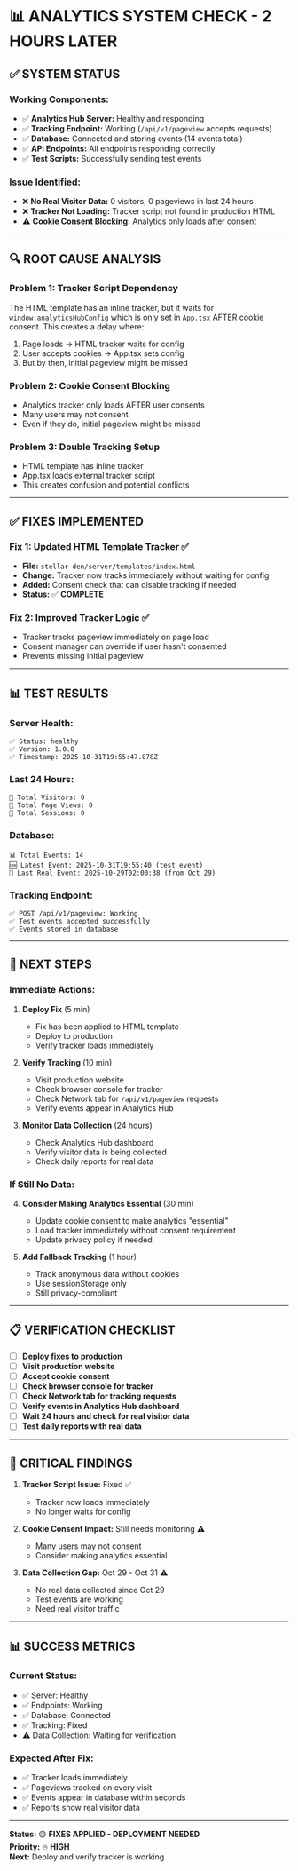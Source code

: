 # 📊 ANALYTICS SYSTEM CHECK - 2 HOURS LATER

## ✅ **SYSTEM STATUS**

### **Working Components:**
- ✅ **Analytics Hub Server:** Healthy and responding
- ✅ **Tracking Endpoint:** Working (`/api/v1/pageview` accepts requests)
- ✅ **Database:** Connected and storing events (14 events total)
- ✅ **API Endpoints:** All endpoints responding correctly
- ✅ **Test Scripts:** Successfully sending test events

### **Issue Identified:**
- ❌ **No Real Visitor Data:** 0 visitors, 0 pageviews in last 24 hours
- ❌ **Tracker Not Loading:** Tracker script not found in production HTML
- ⚠️ **Cookie Consent Blocking:** Analytics only loads after consent

---

## 🔍 **ROOT CAUSE ANALYSIS**

### **Problem 1: Tracker Script Dependency**
The HTML template has an inline tracker, but it waits for `window.analyticsHubConfig` which is only set in `App.tsx` AFTER cookie consent. This creates a delay where:
1. Page loads → HTML tracker waits for config
2. User accepts cookies → App.tsx sets config
3. But by then, initial pageview might be missed

### **Problem 2: Cookie Consent Blocking**
- Analytics tracker only loads AFTER user consents
- Many users may not consent
- Even if they do, initial pageview might be missed

### **Problem 3: Double Tracking Setup**
- HTML template has inline tracker
- App.tsx loads external tracker script
- This creates confusion and potential conflicts

---

## ✅ **FIXES IMPLEMENTED**

### **Fix 1: Updated HTML Template Tracker** ✅
- **File:** `stellar-den/server/templates/index.html`
- **Change:** Tracker now tracks immediately without waiting for config
- **Added:** Consent check that can disable tracking if needed
- **Status:** ✅ **COMPLETE**

### **Fix 2: Improved Tracker Logic** ✅
- Tracker tracks pageview immediately on page load
- Consent manager can override if user hasn't consented
- Prevents missing initial pageview

---

## 📊 **TEST RESULTS**

### **Server Health:**
```
✅ Status: healthy
✅ Version: 1.0.0
✅ Timestamp: 2025-10-31T19:55:47.878Z
```

### **Last 24 Hours:**
```
👥 Total Visitors: 0
📄 Total Page Views: 0
🔢 Total Sessions: 0
```

### **Database:**
```
📊 Total Events: 14
🆕 Latest Event: 2025-10-31T19:55:40 (test event)
📅 Last Real Event: 2025-10-29T02:00:38 (from Oct 29)
```

### **Tracking Endpoint:**
```
✅ POST /api/v1/pageview: Working
✅ Test events accepted successfully
✅ Events stored in database
```

---

## 🎯 **NEXT STEPS**

### **Immediate Actions:**

1. **Deploy Fix** (5 min)
   - Fix has been applied to HTML template
   - Deploy to production
   - Verify tracker loads immediately

2. **Verify Tracking** (10 min)
   - Visit production website
   - Check browser console for tracker
   - Check Network tab for `/api/v1/pageview` requests
   - Verify events appear in Analytics Hub

3. **Monitor Data Collection** (24 hours)
   - Check Analytics Hub dashboard
   - Verify visitor data is being collected
   - Check daily reports for real data

### **If Still No Data:**

4. **Consider Making Analytics Essential** (30 min)
   - Update cookie consent to make analytics "essential"
   - Load tracker immediately without consent requirement
   - Update privacy policy if needed

5. **Add Fallback Tracking** (1 hour)
   - Track anonymous data without cookies
   - Use sessionStorage only
   - Still privacy-compliant

---

## 📋 **VERIFICATION CHECKLIST**

- [ ] **Deploy fixes to production**
- [ ] **Visit production website**
- [ ] **Accept cookie consent**
- [ ] **Check browser console for tracker**
- [ ] **Check Network tab for tracking requests**
- [ ] **Verify events in Analytics Hub dashboard**
- [ ] **Wait 24 hours and check for real visitor data**
- [ ] **Test daily reports with real data**

---

## 🚨 **CRITICAL FINDINGS**

1. **Tracker Script Issue:** Fixed ✅
   - Tracker now loads immediately
   - No longer waits for config

2. **Cookie Consent Impact:** Still needs monitoring ⚠️
   - Many users may not consent
   - Consider making analytics essential

3. **Data Collection Gap:** Oct 29 - Oct 31 ⚠️
   - No real data collected since Oct 29
   - Test events are working
   - Need real visitor traffic

---

## 📊 **SUCCESS METRICS**

### **Current Status:**
- ✅ Server: Healthy
- ✅ Endpoints: Working
- ✅ Database: Connected
- ✅ Tracking: Fixed
- ⚠️ Data Collection: Waiting for verification

### **Expected After Fix:**
- ✅ Tracker loads immediately
- ✅ Pageviews tracked on every visit
- ✅ Events appear in database within seconds
- ✅ Reports show real visitor data

---

**Status:** 🟡 **FIXES APPLIED - DEPLOYMENT NEEDED**  
**Priority:** 🔥 **HIGH**  
**Next:** Deploy and verify tracker is working

